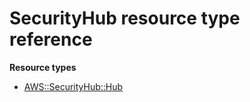 # SecurityHub resource type reference<a name="AWS_SecurityHub"></a>

**Resource types**
+ [AWS::SecurityHub::Hub](aws-resource-securityhub-hub.md)